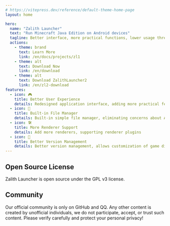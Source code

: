 ```yaml
---
# https://vitepress.dev/reference/default-theme-home-page
layout: home

hero:
  name: "Zalith Launcher"
  text: "Run Minecraft Java Edition on Android devices"
  tagline: Better interface, more practical functions, lower usage threshold
  actions:
    - theme: brand
      text: Learn More
      link: /en/docs/projects/zl1
    - theme: alt
      text: Download Now
      link: /en/download
    - theme: alt
      text: Download ZalithLauncher2
      link: /en/zl2-download
features:
  - icon: 🎮
    title: Better User Experience
    details: Redesigned application interface, adding more practical features, reducing the threshold for use, allowing more people to easily enjoy Minecraft
  - icon: 📁
    title: Built-in File Manager
    details: Built-in simple file manager, eliminating concerns about Android permission restrictions
  - icon: 🛠️
    title: More Renderer Support
    details: Add more renderers, supporting renderer plugins
  - icon: 🔄
    title: Better Version Management
    details: Better version management, allows customization of game directory location, and permits setting in external storage directories
---
```


## Open Source License

Zalith Launcher is open source under the GPL v3 license.

## Community

Our official community is only on GitHub and QQ. Any other content is created by unofficial individuals, we do not participate, accept, or trust such content. Please verify carefully and protect your personal privacy!